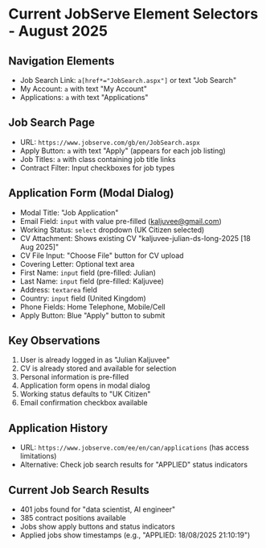 # Current JobServe Element Selectors - August 2025

## Navigation Elements
- Job Search Link: `a[href*="JobSearch.aspx"]` or text "Job Search"
- My Account: `a` with text "My Account"
- Applications: `a` with text "Applications"

## Job Search Page
- URL: `https://www.jobserve.com/gb/en/JobSearch.aspx`
- Apply Button: `a` with text "Apply" (appears for each job listing)
- Job Titles: `a` with class containing job title links
- Contract Filter: Input checkboxes for job types

## Application Form (Modal Dialog)
- Modal Title: "Job Application"
- Email Field: `input` with value pre-filled (kaljuvee@gmail.com)
- Working Status: `select` dropdown (UK Citizen selected)
- CV Attachment: Shows existing CV "kaljuvee-julian-ds-long-2025 [18 Aug 2025]"
- CV File Input: "Choose File" button for CV upload
- Covering Letter: Optional text area
- First Name: `input` field (pre-filled: Julian)
- Last Name: `input` field (pre-filled: Kaljuvee)
- Address: `textarea` field
- Country: `input` field (United Kingdom)
- Phone Fields: Home Telephone, Mobile/Cell
- Apply Button: Blue "Apply" button to submit

## Key Observations
1. User is already logged in as "Julian Kaljuvee"
2. CV is already stored and available for selection
3. Personal information is pre-filled
4. Application form opens in modal dialog
5. Working status defaults to "UK Citizen"
6. Email confirmation checkbox available

## Application History
- URL: `https://www.jobserve.com/ee/en/can/applications` (has access limitations)
- Alternative: Check job search results for "APPLIED" status indicators

## Current Job Search Results
- 401 jobs found for "data scientist, AI engineer"
- 385 contract positions available
- Jobs show apply buttons and status indicators
- Applied jobs show timestamps (e.g., "APPLIED: 18/08/2025 21:10:19")

